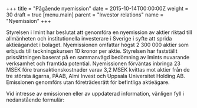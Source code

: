 +++
title = "Pågående nyemission"
date = 2015-10-14T00:00:00Z
weight = 30
draft = true
[menu.main]
parent = "Investor relations"
name = "Nyemission"
+++

Styrelsen i Imint har beslutat att genomföra en nyemission av aktier riktad till allmänheten och institutionella investerare i Sverige i syfte att sprida aktieägandet i bolaget. Nyemissionen omfattar högst 2 300 000 aktier som erbjuds till teckningskursen 10 kronor per aktie. Styrelsen har fastställt prissättningen baserat på en sammanvägd bedömning av Imints nuvarande verksamhet och framtida potential. Nyemissionen förväntas inbringa 23 MSEK före transaktionskostnader varav 3,2 MSEK kvittas mot aktier från de tre största ägarna, PÄAB, Almi Invest och Uppsala Universitet Holding AB. Emissionen genomförs utan företrädesrätt för befintliga aktieägare.

Vid intresse av emissionen eller av uppdaterad information, vänligen fyll i nedanstående formulär:
